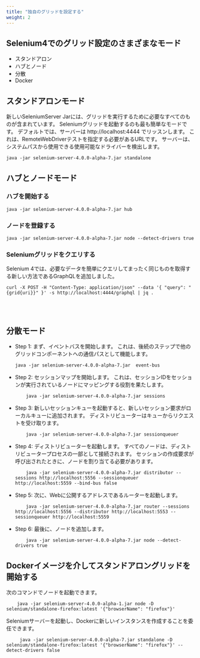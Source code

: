 ```yaml
---
title: "独自のグリッドを設定する"
weight: 2
---
```


## Selenium4でのグリッド設定のさまざまなモード
* スタンドアロン
* ハブとノード
* 分散
* Docker

## スタンドアロンモード
新しいSeleniumServer Jarには、グリッドを実行するために必要なすべてのものが含まれています。 
Seleniumグリッドを起動するのも最も簡単なモードです。 
デフォルトでは、サーバーは http://localhost:4444 でリッスンします。
これは、RemoteWebDriverテストを指定する必要があるURLです。 
サーバーは、システムパスから使用できる使用可能なドライバーを検出します。

```shell
java -jar selenium-server-4.0.0-alpha-7.jar standalone
```

## ハブとノードモード

### ハブを開始する
```shell
java -jar selenium-server-4.0.0-alpha-7.jar hub
```

### ノードを登録する

```shell
java -jar selenium-server-4.0.0-alpha-7.jar node --detect-drivers true
```

### Seleniumグリッドをクエリする

Selenium 4では、必要なデータを簡単にクエリしてまったく同じものを取得する新しい方法であるGraphQLを追加しました。

```shell
curl -X POST -H "Content-Type: application/json" --data '{ "query": "{grid{uri}}" }' -s http://localhost:4444/graphql | jq .
```
<br><br>

## 分散モード

* Step 1: まず、イベントバスを開始します。
これは、後続のステップで他のグリッドコンポーネントへの通信パスとして機能します。

    ```shell
    java -jar selenium-server-4.0.0-alpha-7.jar  event-bus
    ```

* Step 2: セッションマップを開始します。
これは、セッションIDをセッションが実行されているノードにマッピングする役割を果たします。
        
    ```shell 
        java -jar selenium-server-4.0.0-alpha-7.jar sessions
    ```

* Step 3: 新しいセッションキューを起動すると、新しいセッション要求がローカルキューに追加されます。 
ディストリビューターはキューからリクエストを受け取ります。
        
    ```shell 
        java -jar selenium-server-4.0.0-alpha-7.jar sessionqueuer
    ```

* Step 4: ディストリビューターを起動します。 
すべてのノードは、ディストリビュータープロセスの一部として接続されます。 
セッションの作成要求が呼び出されたときに、ノードを割り当てる必要があります。

    ```shell 
        java -jar selenium-server-4.0.0-alpha-7.jar distributor --sessions http://localhost:5556 --sessionqueuer http://localhost:5559 --bind-bus false
    ```

* Step 5: 次に、Webに公開するアドレスであるルーターを起動します。

    ```shell 
        java -jar selenium-server-4.0.0-alpha-7.jar router --sessions http://localhost:5556 --distributor http://localhost:5553 --sessionqueuer http://localhost:5559
    ```

* Step 6: 最後に、ノードを追加します。

    ```shell 
        java -jar selenium-server-4.0.0-alpha-7.jar node --detect-drivers true
    ```

## Dockerイメージを介してスタンドアロングリッドを開始する

  次のコマンドでノードを起動できます。
      
```shell 
    java -jar selenium-server-4.0.0-alpha-1.jar node -D selenium/standalone-firefox:latest '{"browserName": "firefox"}'
```

  Seleniumサーバーを起動し、Dockerに新しいインスタンスを作成することを委任できます。
      
```shell 
     java -jar selenium-server-4.0.0-alpha-7.jar standalone -D selenium/standalone-firefox:latest '{"browserName": "firefox"}' --detect-drivers false
```